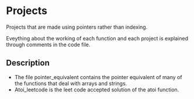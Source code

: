 # Projects #
Projects that are made using pointers rather than indexing.

Eveything about the working of each function and each project is explained through comments in the code file.

## Description ##
+ The file pointer_equivalent contains the pointer equivalent of many of the functions that deal with arrays and strings.
+ Atoi_leetcode is the leet code accepted solution of the atoi function.

